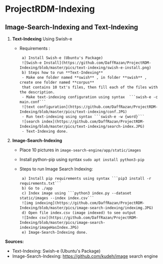 # ProjectRDM-Indexing

## Image-Search-Indexing and Text-Indexing

1. **Text-Indexing** Using Swish-e
    - Requirements :

           a) Install Swish-e (Ubuntu's Package) 
           ![Swish-e Install](https://github.com/DaffRazan/ProjectRDM-Indexing/blob/master/pics/text-indexing/swish-e-install.png)
           b) Steps how to run **Text-Indexing**
           - Make one folder named **swish** , in folder **swish** , create one folder named **corpus**
           that contains 10 txt's files, then fill each of the files with the description.
           - Make text-indexing configuration using syntax  ```swish-e -c main.conf```
           ![text configuration](https://github.com/DaffRazan/ProjectRDM-Indexing/blob/master/pics/text-indexing/conf.JPG)
           - Run text-indexing using syntax ```swish-e -w {word}```
           ![search index](https://github.com/DaffRazan/ProjectRDM-Indexing/blob/master/pics/text-indexing/search-index.JPG) 
           - Text-Indexing done.

2. **Image-Search-Indexing**
    - Place 10 pictures in ```image-search-engine/app/static/images```
    - Install python-pip using syntax ```sudo apt install python3-pip```
    - Steps to run Image Search Indexing:

           a) Install pip requirements using syntax ```pip3 install -r requirements.txt```
           b) Go to ./app
           c) Index image using ```python3 index.py --dataset static/images --index index.csv```
           ![img indexing](https://github.com/DaffRazan/ProjectRDM-Indexing/blob/master/pics/image-search-indexing/indeximg.JPG)
           d) Open file index.csv (image indexed) to see output
           ![Index csv](https://github.com/DaffRazan/ProjectRDM-Indexing/blob/master/pics/image-search-indexing/imageHasIndex.JPG)
           e) Image-Search-Indexing done.

**Sources:**
- Text-Indexing: Swish-e (Ubuntu's Package)
- Image-Search-Indexing: https://github.com/kudeh/image search engine




